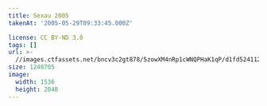 ```yaml
---
title: Sexau 2005
takenAt: '2005-05-29T09:33:45.000Z'

license: CC BY-ND 3.0
tags: []
url: >-
  //images.ctfassets.net/bncv3c2gt878/5zowXM4nRp1cWNQPHaK1qP/d1fd524112ae86b8bc4acf87cf6be50b/sexau-2005_4560329442_o
size: 1248705
image:
  width: 1536
  height: 2048
---
```

